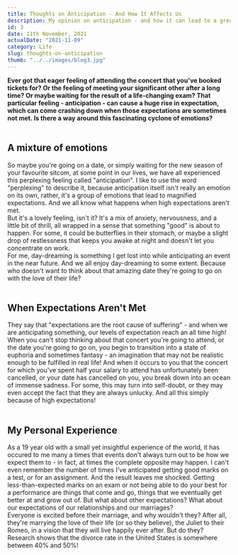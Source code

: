 ```yaml
---
title: Thoughts on Anticipation - And How It Affects Us
description: My opinion on anticipation - and how it can lead to a great deal of suffering
id: 3
date: 11th November, 2021
actualDate: "2021-11-09"
category: Life
slug: thoughts-on-anticipation
thumb: "../../images/blog3.jpg"
---
```

**Ever got that eager feeling of attending the concert that you've booked tickets for? Or the feeling of meeting your significant other after a long time? Or maybe waiting for the result of a life-changing exam? That particular feeling - anticipation - can cause a huge rise in expectation, which can come crashing down when those expectations are sometimes not met. Is there a way around this fascinating cyclone of emotions?**  
<br />

## A mixture of emotions
So maybe you're going on a date, or simply waiting for the new season of your favourite sitcom, at some point in our lives, we have all experienced this perplexing feeling called "anticipation". I like to use the word "perplexing" to describe it, because anticipation itself isn't really an emotion on its own, rather, it's a group of emotions that lead to magnified expectations. And we all know what happens when high expectations aren't met.  
But it's a lovely feeling, isn't it? It's a mix of anxiety, nervousness, and a little bit of thrill, all wrapped in a sense that something "good" is about to happen. For some, it could be butterflies in their stomach, or maybe a slight drop of restlessness that keeps you awake at night and doesn't let you concentrate on work.  
For me, day-dreaming is something I get lost into while anticipating an event in the near future. And we all enjoy day-dreaming to some extent. Because who doesn't want to think about that amazing date they're going to go on with the love of their life?  
<br />

## When Expectations Aren't Met
They say that "expectations are the root cause of suffering" - and when we are anticipating something, our levels of expectation reach an all time high! When you can't stop thinking about that concert you're going to attend, or the date you're going to go on, you begin to transition into a state of euphoria and sometimes fantasy - an imagination that may not be realistic enough to be fulfilled in real life! And when it occurs to you that the concert for which you've spent half your salary to attend has unfortunately been cancelled, or your date has cancelled on you, you break down into an ocean of immense sadness. For some, this may turn into self-doubt, or they may even accept the fact that they are always unlucky. And all this simply because of high expectations!  
<br />

## My Personal Experience
As a 19 year old with a small yet insightful experience of the world, it has occured to me many a times that events don't always turn out to be how we expect them to - in fact, at times the complete opposite may happen. I can't even remember the number of times I've anticipated getting good marks on a test, or for an assignment. And the result leaves me shocked. Getting less-than-expected marks on an exam or not being able to do your best for a performance are things that come and go, things that we eventually get better at and grow out of. But what about other expectations? What about our expectations of our relationships and our marriages?  
Everyone is excited before their marriage, and why wouldn't they? After all, they're marrying the love of their life (or so they believe), the Juliet to their Romeo, in a vision that they will live happily ever after. But do they? Research shows that the divorce rate in the United States is somewhere between 40% and 50%! 

